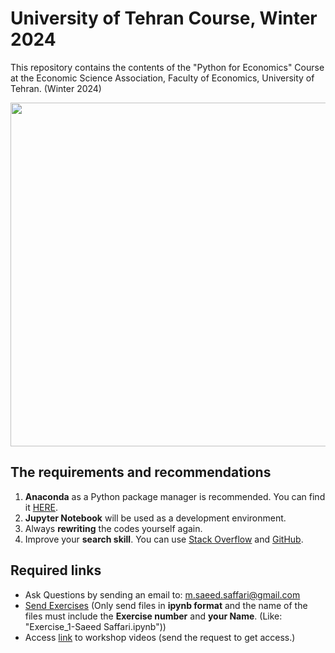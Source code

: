 # University of Tehran Course, Winter 2024
This repository contains the contents of the "Python for Economics" Course at the Economic Science Association, Faculty of Economics, University of Tehran. (Winter 2024)

<img src = "[https://github.com/saeed-saffari/Intro-Py-for-Econ-workshop-Sum2022/blob/main/photo_2023-12-28.jpeg?raw=true](https://github.com/saeed-saffari/Py_Econ_Win23_Course/blob/main/photo_2023-12-28.jpeg?raw=true)" width="550" >


## The requirements and recommendations

1. **Anaconda** as a Python package manager is recommended. You can find it [HERE](https://www.anaconda.com/download).
2. **Jupyter Notebook** will be used as a development environment.
3. Always **rewriting** the codes yourself again.
4. Improve your **search skill**. You can use [Stack Overflow](https://stackoverflow.com/) and [GitHub](https://github.com/).
 
## Required links
-  Ask Questions by sending an email to:  m.saeed.saffari@gmail.com
- [Send Exercises]() (Only send files in **ipynb format** and the name of the files must include the **Exercise number** and **your Name**. (Like: "Exercise_1-Saeed Saffari.ipynb"))
- Access [link]() to workshop videos (send the request to get access.)
